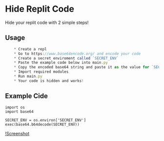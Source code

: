 # Hide Replit Code

Hide your replit code with 2 simple steps!


## Usage

```js
    * Create a repl
    * Go to https://www.base64encode.org/ and encode your code
    * Create a secret enviroment called `SECRET_ENV`
    * Paste the example code below into main.py
    * Copy the encoded base64 string and paste it as the value for `SECRET_ENV`
    * Import required modules
    * Run main.py
    * Your code is hidden and works!
```

## Example Cide
```
import os
import base64

SECRET_ENV = os.environ['SECRET_ENV']
exec(base64.b64decode(SECRET_ENV))
```

[!Screenshot](imageHide.png)
